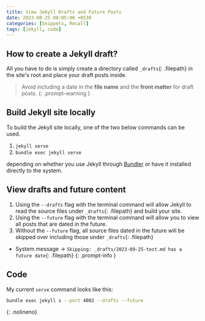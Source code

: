 ```yaml
---
title: View Jekyll Drafts and Future Posts
date: 2023-08-25 00:05:00 +0530
categories: [Snippets, Recall]
tags: [jekyll, code]
---
```


## How to create a Jekyll draft?
All you have to do is simply create a directory called `_drafts`{: .filepath} in the
site's root and place your draft posts inside.

> Avoid including a date in the **file name** and the **front matter** for draft posts.
{: .prompt-warning }

## Build Jekyll site locally
To build the Jekyll site locally, one of the two below commands can be used.
1. `jekyll serve`
2. `bundle exec jekyll serve`

depending on whether you use Jekyll through [Bundler](https://jekyllrb.com/tutorials/using-jekyll-with-bundler/) or have it installed
directly to the system.

## View drafts and future content
1. Using the `--drafts` flag with the terminal command will allow Jekyll to
read the source files under `_drafts`{: .filepath} and build your site.
2. Using the `--future` flag with the terminal command will allow you to view
all posts that are dated in the future.
3. Without the `--future` flag, all source files dated in the future will be skipped 
over including those under `_drafts`{: .filepath}
 - System message &rarr; `Skipping: _drafts/2023-09-25-test.md has a future date`{: .filepath}
   {: .prompt-info }

## Code
My current `serve` command looks like this:
```zsh
bundle exec jekyll s --port 4002 --drafts --future
```
{: .nolineno}
